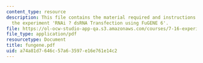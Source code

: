 ```yaml
---
content_type: resource
description: This file contains the material required and instructions to carry out
  the experiment 'RNAi ? dsRNA Transfection using FuGENE 6'.
file: https://ol-ocw-studio-app-qa.s3.amazonaws.com/courses/7-16-experimental-molecular-biology-biotechnology-ii-spring-2005/a74a81d7646c57a63597e16e761e14c2_fungene.pdf
file_type: application/pdf
resourcetype: Document
title: fungene.pdf
uid: a74a81d7-646c-57a6-3597-e16e761e14c2
---
```

